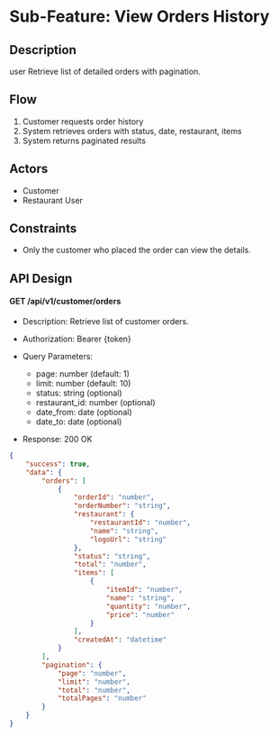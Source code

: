 # Sub-Feature: View Orders History

## Description

user Retrieve list of detailed orders with pagination.

## Flow

1. Customer requests order history
2. System retrieves orders with status, date, restaurant, items
3. System returns paginated results

## Actors

- Customer
- Restaurant User

## Constraints

- Only the customer who placed the order can view the details.

## API Design

#### GET /api/v1/customer/orders

- Description: Retrieve list of customer orders.
- Authorization: Bearer {token}
- Query Parameters:

  - page: number (default: 1)
  - limit: number (default: 10)
  - status: string (optional)
  - restaurant_id: number (optional)
  - date_from: date (optional)
  - date_to: date (optional)

- Response: 200 OK

```json
{
	"success": true,
	"data": {
		"orders": [
			{
				"orderId": "number",
				"orderNumber": "string",
				"restaurant": {
					"restaurantId": "number",
					"name": "string",
					"logoUrl": "string"
				},
				"status": "string",
				"total": "number",
				"items": [
					{
						"itemId": "number",
						"name": "string",
						"quantity": "number",
						"price": "number"
					}
				],
				"createdAt": "datetime"
			}
		],
		"pagination": {
			"page": "number",
			"limit": "number",
			"total": "number",
			"totalPages": "number"
		}
	}
}
```
